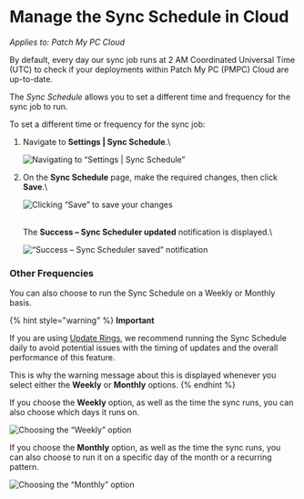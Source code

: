 # Manage the Sync Schedule in Cloud

_Applies to: Patch My PC Cloud_

By default, every day our sync job runs at 2 AM Coordinated Universal Time (UTC) to check if your deployments within Patch My PC (PMPC) Cloud are up-to-date.

The _Sync Schedule_ allows you to set a different time and frequency for the sync job to run.

To set a different time or frequency for the sync job:

1.  Navigate to **Settings | Sync Schedule**.\


    ![Navigating to “Settings | Sync Schedule”](../../_images/image%20%281717%29.png%20"Navigating%20to%20\"Settings%20|%20Sync%20Schedule\"")


2.  On the **Sync Schedule** page, make the required changes, then click **Save**.\


    ![Clicking “Save” to save your changes](../../_images/image%20%28464%29.png%20"Clicking%20\"Save\"%20to%20save%20your%20changes")

    \
    The **Success – Sync Scheduler updated** notification is displayed.\


    ![“Success – Sync Scheduler saved” notification](../../_images/image%20%28465%29.png%20"\"Success%20–%20Sync%20Scheduler%20saved\"%20notification")

### Other Frequencies

You can also choose to run the Sync Schedule on a Weekly or Monthly basis.

{% hint style="warning" %}
**Important**

If you are using [Update Rings](../cloud-deployments/cloud-update-rings/), we recommend running the Sync Schedule daily to avoid potential issues with the timing of updates and the overall performance of this feature.

This is why the warning message about this is displayed whenever you select either the **Weekly** or **Monthly** options.
{% endhint %}

If you choose the **Weekly** option, as well as the time the sync runs, you can also choose which days it runs on.

![Choosing the “Weekly” option](../../_images/image%20%282116%29.png%20"Choosing%20the%20\"Weekly\"%20option")

If you choose the **Monthly** option, as well as the time the sync runs, you can also choose to run it on a specific day of the month or a recurring pattern.

![Choosing the “Monthly” option](../../_images/image%20%282117%29.png%20"Choosing%20the%20\"Monthly\"%20option")
